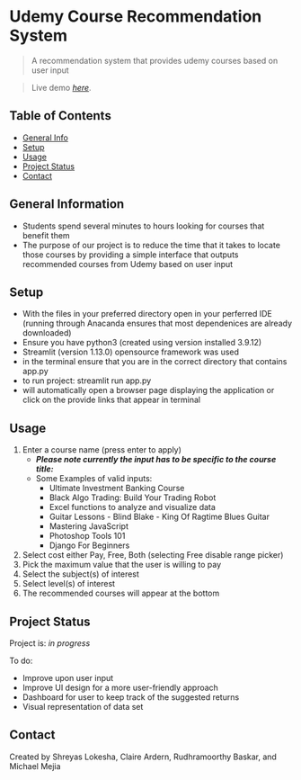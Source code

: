 # Udemy Course Recommendation System

> A recommendation system that provides udemy courses based on user input

> Live demo [_here_](https://drive.google.com/file/d/1uCt-IB1r_5wuRzKycpLvNKY8y-H3cKNo/view?usp=share_link).

## Table of Contents
* [General Info](#general-information)
* [Setup](#setup)
* [Usage](#usage)
* [Project Status](#project-status)
* [Contact](#contact)

## General Information
- Students spend several minutes to hours looking for courses that benefit them
- The purpose of our project is to reduce the time that it takes to locate those courses by providing a simple interface that outputs recommended courses from Udemy based on user input


## Setup
- With the files in your preferred directory open in your perferred IDE (running through Anacanda ensures that most dependenices are already downloaded)
- Ensure you have python3 (created using version installed 3.9.12)
- Streamlit (version 1.13.0) opensource framework was used
- in the terminal ensure that you are in the correct directory that contains app.py
- to run project: streamlit run app.py
- will automatically open a browser page displaying the application or click on the provide links that appear in terminal


## Usage
1. Enter a course name (press enter to apply)
    - ***Please note currently the input has to be specific to the course title:***
    - Some Examples of valid inputs:
       - Ultimate Investment Banking Course
       - Black Algo Trading: Build Your Trading Robot
       - Excel functions to analyze and visualize data
       - Guitar Lessons - Blind Blake - King Of Ragtime Blues Guitar
       - Mastering JavaScript
       - Photoshop Tools 101
       - Django For Beginners
2. Select cost either Pay, Free, Both (selecting Free disable range picker)
3. Pick the maximum value that the user is willing to pay
4. Select the subject(s) of interest
5. Select level(s) of interest
6. The recommended courses will appear at the bottom


## Project Status
Project is: _in progress_


To do:
- Improve upon user input
- Improve UI design for a more user-friendly approach
- Dashboard for user to keep track of the suggested returns
- Visual representation of data set


## Contact
Created by Shreyas Lokesha, Claire Ardern, Rudhramoorthy Baskar, and Michael Mejia

